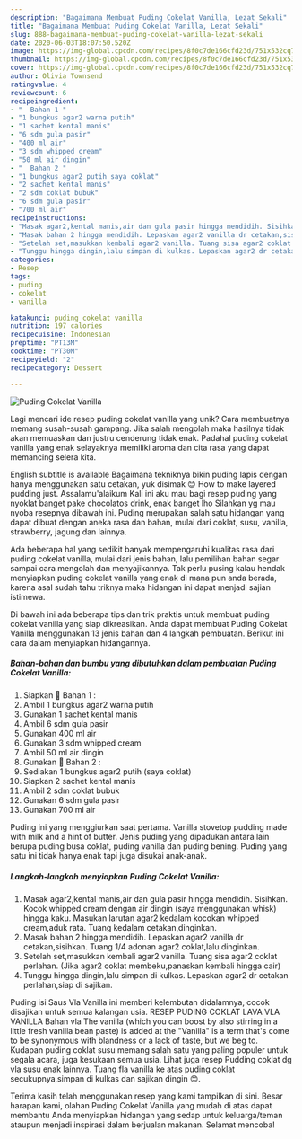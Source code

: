 ```yaml
---
description: "Bagaimana Membuat Puding Cokelat Vanilla, Lezat Sekali"
title: "Bagaimana Membuat Puding Cokelat Vanilla, Lezat Sekali"
slug: 888-bagaimana-membuat-puding-cokelat-vanilla-lezat-sekali
date: 2020-06-03T18:07:50.520Z
image: https://img-global.cpcdn.com/recipes/8f0c7de166cfd23d/751x532cq70/puding-cokelat-vanilla-foto-resep-utama.jpg
thumbnail: https://img-global.cpcdn.com/recipes/8f0c7de166cfd23d/751x532cq70/puding-cokelat-vanilla-foto-resep-utama.jpg
cover: https://img-global.cpcdn.com/recipes/8f0c7de166cfd23d/751x532cq70/puding-cokelat-vanilla-foto-resep-utama.jpg
author: Olivia Townsend
ratingvalue: 4
reviewcount: 6
recipeingredient:
- "  Bahan 1 "
- "1 bungkus agar2 warna putih"
- "1 sachet kental manis"
- "6 sdm gula pasir"
- "400 ml air"
- "3 sdm whipped cream"
- "50 ml air dingin"
- "  Bahan 2 "
- "1 bungkus agar2 putih saya coklat"
- "2 sachet kental manis"
- "2 sdm coklat bubuk"
- "6 sdm gula pasir"
- "700 ml air"
recipeinstructions:
- "Masak agar2,kental manis,air dan gula pasir hingga mendidih. Sisihkan. Kocok whipped cream dengan air dingin (saya menggunakan whisk) hingga kaku. Masukan larutan agar2 kedalam kocokan whipped cream,aduk rata. Tuang kedalam cetakan,dinginkan."
- "Masak bahan 2 hingga mendidih. Lepaskan agar2 vanilla dr cetakan,sisihkan. Tuang 1/4 adonan agar2 coklat,lalu dinginkan."
- "Setelah set,masukkan kembali agar2 vanilla. Tuang sisa agar2 coklat perlahan. (Jika agar2 coklat membeku,panaskan kembali hingga cair)"
- "Tunggu hingga dingin,lalu simpan di kulkas. Lepaskan agar2 dr cetakan perlahan,siap di sajikan."
categories:
- Resep
tags:
- puding
- cokelat
- vanilla

katakunci: puding cokelat vanilla 
nutrition: 197 calories
recipecuisine: Indonesian
preptime: "PT13M"
cooktime: "PT30M"
recipeyield: "2"
recipecategory: Dessert

---
```



![Puding Cokelat Vanilla](https://img-global.cpcdn.com/recipes/8f0c7de166cfd23d/751x532cq70/puding-cokelat-vanilla-foto-resep-utama.jpg)

Lagi mencari ide resep puding cokelat vanilla yang unik? Cara membuatnya memang susah-susah gampang. Jika salah mengolah maka hasilnya tidak akan memuaskan dan justru cenderung tidak enak. Padahal puding cokelat vanilla yang enak selayaknya memiliki aroma dan cita rasa yang dapat memancing selera kita.

English subtitle is available Bagaimana tekniknya bikin puding lapis dengan hanya menggunakan satu cetakan, yuk disimak 😊 How to make layered pudding just. Assalamu&#39;alaikum Kali ini aku mau bagi resep puding yang nyoklat banget pake chocolatos drink, enak banget lho Silahkan yg mau nyoba resepnya dibawah ini. Puding merupakan salah satu hidangan yang dapat dibuat dengan aneka rasa dan bahan, mulai dari coklat, susu, vanilla, strawberry, jagung dan lainnya.

Ada beberapa hal yang sedikit banyak mempengaruhi kualitas rasa dari puding cokelat vanilla, mulai dari jenis bahan, lalu pemilihan bahan segar sampai cara mengolah dan menyajikannya. Tak perlu pusing kalau hendak menyiapkan puding cokelat vanilla yang enak di mana pun anda berada, karena asal sudah tahu triknya maka hidangan ini dapat menjadi sajian istimewa.


Di bawah ini ada beberapa tips dan trik praktis untuk membuat puding cokelat vanilla yang siap dikreasikan. Anda dapat membuat Puding Cokelat Vanilla menggunakan 13 jenis bahan dan 4 langkah pembuatan. Berikut ini cara dalam menyiapkan hidangannya.

<!--inarticleads1-->

##### Bahan-bahan dan bumbu yang dibutuhkan dalam pembuatan Puding Cokelat Vanilla:

1. Siapkan  🍮 Bahan 1 :
1. Ambil 1 bungkus agar2 warna putih
1. Gunakan 1 sachet kental manis
1. Ambil 6 sdm gula pasir
1. Gunakan 400 ml air
1. Gunakan 3 sdm whipped cream
1. Ambil 50 ml air dingin
1. Gunakan  🥃 Bahan 2 :
1. Sediakan 1 bungkus agar2 putih (saya coklat)
1. Siapkan 2 sachet kental manis
1. Ambil 2 sdm coklat bubuk
1. Gunakan 6 sdm gula pasir
1. Gunakan 700 ml air


Puding ini yang menggiurkan saat pertama. Vanilla stovetop pudding made with milk and a hint of butter. Jenis puding yang dipadukan antara lain berupa puding busa coklat, puding vanilla dan puding bening. Puding yang satu ini tidak hanya enak tapi juga disukai anak-anak. 

<!--inarticleads2-->

##### Langkah-langkah menyiapkan Puding Cokelat Vanilla:

1. Masak agar2,kental manis,air dan gula pasir hingga mendidih. Sisihkan. Kocok whipped cream dengan air dingin (saya menggunakan whisk) hingga kaku. Masukan larutan agar2 kedalam kocokan whipped cream,aduk rata. Tuang kedalam cetakan,dinginkan.
1. Masak bahan 2 hingga mendidih. Lepaskan agar2 vanilla dr cetakan,sisihkan. Tuang 1/4 adonan agar2 coklat,lalu dinginkan.
1. Setelah set,masukkan kembali agar2 vanilla. Tuang sisa agar2 coklat perlahan. (Jika agar2 coklat membeku,panaskan kembali hingga cair)
1. Tunggu hingga dingin,lalu simpan di kulkas. Lepaskan agar2 dr cetakan perlahan,siap di sajikan.


Puding isi Saus Vla Vanilla ini memberi kelembutan didalamnya, cocok disajikan untuk semua kalangan usia. RESEP PUDING COKLAT LAVA VLA VANILLA Bahan vla The vanilla (which you can boost by also stirring in a little fresh vanilla bean paste) is added at the &#34;Vanilla&#34; is a term that&#39;s come to be synonymous with blandness or a lack of taste, but we beg to. Kudapan puding coklat susu memang salah satu yang paling populer untuk segala acara, juga kesukaan semua usia. Lihat juga resep Pudding coklat dg vla susu enak lainnya. Tuang fla vanilla ke atas puding coklat secukupnya,simpan di kulkas dan sajikan dingin 😊. 

Terima kasih telah menggunakan resep yang kami tampilkan di sini. Besar harapan kami, olahan Puding Cokelat Vanilla yang mudah di atas dapat membantu Anda menyiapkan hidangan yang sedap untuk keluarga/teman ataupun menjadi inspirasi dalam berjualan makanan. Selamat mencoba!
